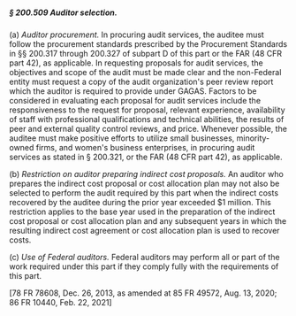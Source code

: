 ##### § 200.509 Auditor selection. #####

(a) *Auditor procurement.* In procuring audit services, the auditee must follow the procurement standards prescribed by the Procurement Standards in §§ 200.317 through 200.327 of subpart D of this part or the FAR (48 CFR part 42), as applicable. In requesting proposals for audit services, the objectives and scope of the audit must be made clear and the non-Federal entity must request a copy of the audit organization's peer review report which the auditor is required to provide under GAGAS. Factors to be considered in evaluating each proposal for audit services include the responsiveness to the request for proposal, relevant experience, availability of staff with professional qualifications and technical abilities, the results of peer and external quality control reviews, and price. Whenever possible, the auditee must make positive efforts to utilize small businesses, minority-owned firms, and women's business enterprises, in procuring audit services as stated in § 200.321, or the FAR (48 CFR part 42), as applicable.

(b) *Restriction on auditor preparing indirect cost proposals.* An auditor who prepares the indirect cost proposal or cost allocation plan may not also be selected to perform the audit required by this part when the indirect costs recovered by the auditee during the prior year exceeded $1 million. This restriction applies to the base year used in the preparation of the indirect cost proposal or cost allocation plan and any subsequent years in which the resulting indirect cost agreement or cost allocation plan is used to recover costs.

(c) *Use of Federal auditors.* Federal auditors may perform all or part of the work required under this part if they comply fully with the requirements of this part.

[78 FR 78608, Dec. 26, 2013, as amended at 85 FR 49572, Aug. 13, 2020; 86 FR 10440, Feb. 22, 2021]